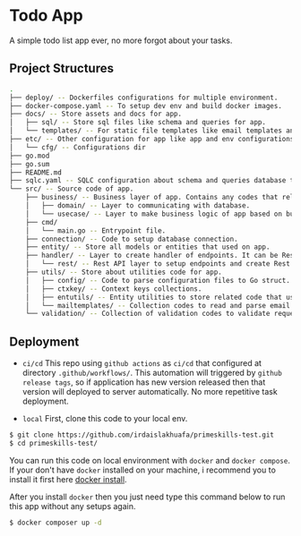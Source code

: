# Todo App
A simple todo list app ever, no more forgot about your tasks.

## Project Structures
```bash
.
├── deploy/ -- Dockerfiles configurations for multiple environment.
├── docker-compose.yaml -- To setup dev env and build docker images.  
├── docs/ -- Store assets and docs for app.
│   ├── sql/ -- Store sql files like schema and queries for app.
│   └── templates/ -- For static file templates like email templates and others.
├── etc/ -- Other configuration for app like app and env configurations for multiple server env.
│   └── cfg/ -- Configurations dir
├── go.mod
├── go.sum
├── README.md
├── sqlc.yaml -- SQLC configuration about schema and queries database that used in app.
└── src/ -- Source code of app.
    ├── business/ -- Business layer of app. Contains any codes that related with business logic.
    │   ├── domain/ -- Layer to communicating with database.
    │   └── usecase/ -- Layer to make business logic of app based on business needs. 
    ├── cmd/
    │   └── main.go -- Entrypoint file.
    ├── connection/ -- Code to setup database connection.
    ├── entity/ -- Store all models or entities that used on app.
    ├── handler/ -- Layer to create handler of endpoints. It can be Rest/GraphQL/gRPC or others.
    │   └── rest/ -- Rest API layer to setup endpoints and create Rest API handlers.
    ├── utils/ -- Store about utilities code for app.
    │   ├── config/ -- Code to parse configuration files to Go struct.
    │   ├── ctxkey/ -- Context keys collections.
    │   ├── entutils/ -- Entity utilities to store related code that use on models or entities.
    │   └── mailtemplates/ -- Collection codes to read and parse email templates.
    └── validation/ -- Collection of validation codes to validate request before processing the data.
```

## Deployment

- `ci/cd`
This repo using `github actions` as `ci/cd` that configured at directory `.github/workflows/`. This automation will triggered by `github release tags`, so if application has new version released then that version will deployed to server automatically. No more repetitive task deployment.

- `local`
First, clone this code to your local env.
```bash
$ git clone https://github.com/irdaislakhuafa/primeskills-test.git
$ cd primeskills-test/
```

You can run this code on local environment with `docker` and `docker compose`. If your don't have `docker` installed on your machine, i recommend you to install it first here [docker install](https://docs.docker.com/get-started/get-docker/).

After you install `docker` then you just need type this command below to run this app without any setups again.
```bash
$ docker composer up -d
```
